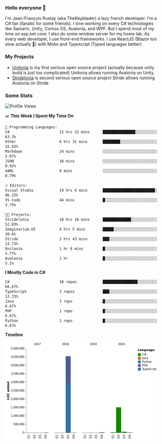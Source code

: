 ### Hello everyone 👋

I'm Jean-François Pustay (aka TheKeyblader) a lazy french developer. I'm a C# fan (fanatic for some friends). I love working on every C# technologies like Xamarin, Unity, Comos OS, Avalonia, and WPF.  But I spend most of my time on asp.net core. I also do some window server for my home lab. As every web developer, I use front-end frameworks. I use ReactJS (Blazor too slow actually 🙂) with Mobx and Typescript (Typed languages better)

### My Projects

* [Unilonia](https://github.com/TheKeyblader/Unilonia) is my first serious open source project (actually because unity build is just too complicated)
  Unilonia allows running Avalonia on Unity.
* [Stridelonia](https://github.com/TheKeyblader/Stridelonia) is second serious open source project
  Stride allows running Avalonia on Stride
  
### Some Stats

<!--START_SECTION:waka-->
![Profile Views](http://img.shields.io/badge/Profile%20Views-31-blue)

📊 **This Week I Spent My Time On** 

```text
💬 Programming Languages: 
C#                       12 hrs 32 mins      ███████████████░░░░░░░░░░   63.3% 
Other                    6 hrs 31 mins       ████████░░░░░░░░░░░░░░░░░   32.92% 
Markdown                 24 mins             ░░░░░░░░░░░░░░░░░░░░░░░░░   2.07% 
JSON                     10 mins             ░░░░░░░░░░░░░░░░░░░░░░░░░   0.92% 
XAML                     9 mins              ░░░░░░░░░░░░░░░░░░░░░░░░░   0.79%

🔥 Editors: 
Visual Studio            19 hrs 4 mins       ████████████████████████░   96.25% 
VS Code                  44 mins             █░░░░░░░░░░░░░░░░░░░░░░░░   3.75%

🐱‍💻 Projects: 
Stridelonia              10 hrs 18 mins      █████████████░░░░░░░░░░░░   52.03% 
Imaginarium.UI           4 hrs 5 mins        █████░░░░░░░░░░░░░░░░░░░░   20.6% 
Stride                   2 hrs 43 mins       ███░░░░░░░░░░░░░░░░░░░░░░   13.73% 
Unilonia                 1 hr 8 mins         █░░░░░░░░░░░░░░░░░░░░░░░░   5.77% 
Avalonia                 1 hr                █░░░░░░░░░░░░░░░░░░░░░░░░   5.1%

```

**I Mostly Code in C#** 

```text
C#                       10 repos            ████████████████░░░░░░░░░   66.67% 
TypeScript               2 repos             ███░░░░░░░░░░░░░░░░░░░░░░   13.33% 
Java                     1 repo              █░░░░░░░░░░░░░░░░░░░░░░░░   6.67% 
PHP                      1 repo              █░░░░░░░░░░░░░░░░░░░░░░░░   6.67% 
Python                   1 repo              █░░░░░░░░░░░░░░░░░░░░░░░░   6.67%

```


**Timeline**

![Chart not found](https://github.com/TheKeyblader/TheKeyblader/blob/master/charts/bar_graph.png) 


<!--END_SECTION:waka-->

<!--
**TheKeyblader/TheKeyblader** is a ✨ _special_ ✨ repository because its `README.md` (this file) appears on your GitHub profile.

Here are some ideas to get you started:

- 🔭 I’m currently working on ...
- 🌱 I’m currently learning ...
- 👯 I’m looking to collaborate on ...
- 🤔 I’m looking for help with ...
- 💬 Ask me about ...
- 📫 How to reach me: ...
- 😄 Pronouns: ...
- ⚡ Fun fact: ...
-->
